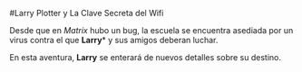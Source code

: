 #Larry Plotter y La Clave Secreta del Wifi

Desde que en *Matrix* hubo un bug, la escuela se encuentra asediada por un virus contra el que **Larry*** y sus amigos deberan luchar.

En esta aventura, **Larry** se enterará de nuevos detalles sobre su destino.
